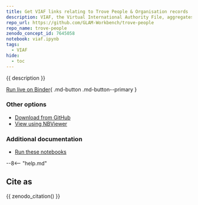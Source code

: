```yaml
---
title: Get VIAF links relating to Trove People & Organisation records
description: VIAF, the Virtual International Authority File, aggregates identifiers for people and organisations from a wide range of name authority systems, including Libraries Australia. Many records in Trove's People & Organisations zone have Libraries Australia identifiers attached to them. Using these LA identifers it's possible to query VIAF for links related to a Trove record in other name authority systems.
repo_url: https://github.com/GLAM-Workbench/trove-people
repo_name: trove-people
zenodo_concept_id: 7645058
notebook: viaf.ipynb
tags:
  - VIAF
hide:
  - toc
---
```


{{ description }}


[Run live on Binder](https://mybinder.org/v2/gh/GLAM-Workbench/{{repo_name}}/master?urlpath=lab%2Ftree%2F{{notebook}}){ .md-button .md-button--primary }

### Other options

* [Download from GitHub](https://github.com/GLAM-Workbench/{{repo_name}}/blob/master/{{notebook}})
* [View using NBViewer](https://nbviewer.jupyter.org/github/{{repo_name}}/blob/master/{{notebook}})

### Additional documentation

* [Run these notebooks](../#run-these-notebooks)

--8<-- "help.md"

## Cite as

{{ zenodo_citation() }}